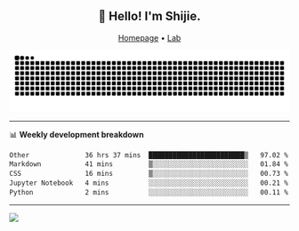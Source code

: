 <h2 align="center">👋 Hello! I'm Shijie.</h2>
<p align="center">
  <a href="https://xu-shi-jie.github.io"> Homepage</a> •
  <a href="https://onodalab.ees.hokudai.ac.jp"> Lab </a>
</p>

![Snake animation](https://github.com/xu-shi-jie/xu-shi-jie/blob/output/github-snake.svg)


-------

📊 **Weekly development breakdown**
<!--START_SECTION:waka-->

```txt
Other              36 hrs 37 mins  ████████████████████████▒   97.02 %
Markdown           41 mins         ▒░░░░░░░░░░░░░░░░░░░░░░░░   01.84 %
CSS                16 mins         ▒░░░░░░░░░░░░░░░░░░░░░░░░   00.73 %
Jupyter Notebook   4 mins          ░░░░░░░░░░░░░░░░░░░░░░░░░   00.21 %
Python             2 mins          ░░░░░░░░░░░░░░░░░░░░░░░░░   00.11 %
```

<!--END_SECTION:waka-->

-------
![](https://komarev.com/ghpvc/?username=xu-shi-jie&style=flat-square&color=blue) 
